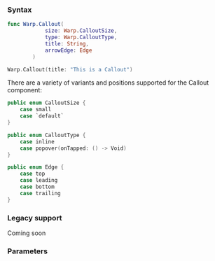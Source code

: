 

### Syntax

```swift example
func Warp.Callout(
            size: Warp.CalloutSize,
            type: Warp.CalloutType,
            title: String,
            arrowEdge: Edge
        )
```

```swift example
Warp.Callout(title: "This is a Callout")
```

There are a variety of variants and positions supported for the Callout component:

```swift example
public enum CalloutSize {
    case small
    case `default`
}

public enum CalloutType {
    case inline
    case popover(onTapped: () -> Void)
}

public enum Edge {
    case top
    case leading
    case bottom
    case trailing
}
```

### Legacy support
Coming soon

### Parameters

<api-table type=iOS component="Callout" />